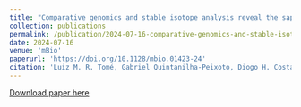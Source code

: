 ```yaml
---
title: "Comparative genomics and stable isotope analysis reveal the saprotrophic-pathogenic lifestyle of a neotropical fungus"
collection: publications
permalink: /publication/2024-07-16-comparative-genomics-and-stable-isotope
date: 2024-07-16
venue: 'mBio'
paperurl: 'https://doi.org/10.1128/mbio.01423-24'
citation: 'Luiz M. R. Tomé, Gabriel Quintanilha-Peixoto, Diogo H. Costa-Rezende, Carlos A. Salvador-Montoya, Domingos Cardoso, <b>Daniel S. Araújo</b>, Jorge M. Freitas, Gabriela B. Nardoto, Genivaldo Alves-Silva, Elisandro R. Drechsler-Santos, and Aristóteles Góes-Neto. &quot;Comparative genomics and stable isotope analysis reveal the saprotrophic-pathogenic lifestyle of a neotropical fungus.&quot; <i>mBio</i> 15, no. 8 (2024): e01423-24.'
---
```

[Download paper here](http://danielsarj.github.io/files/ribeiro-tomé-et-al-2024-comparative-genomics-and-stable-isotope-analysis-reveal-the-saprotrophic-pathogenic-lifestyle.pdf)
